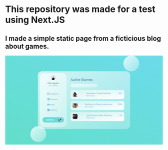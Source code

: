 # This repository was made for a test using Next.JS
## I made a simple static page from a ficticious blog about games. 
<img align="center" src="https://github.com/caiovini980/nextjs-test/blob/main/nextjstest.png" />
